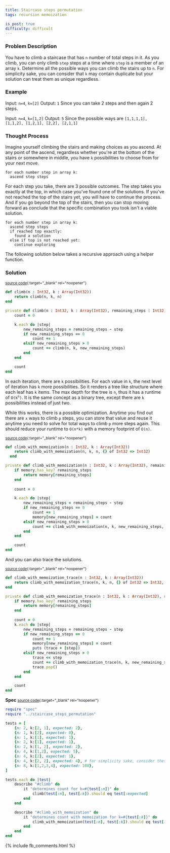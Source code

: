 ```yaml
---
title: Staircase steps permutation
tags: recursion memoization

is_post: true
difficulty: difficult
---
```


### Problem Description

You have to climb a staircase that has `n` number of total steps in it. As you climb, you can only climb `step` steps at a time where `step` is a member of an array `k`. Determine all the possible ways you can climb the stairs up to `n`.
For simplicity sake, you can consider that `k` may contain duplicate but your solution can treat them as unique regardless.


### Example

Input: `n=4`, `k=[2]`
Output: `1` Since you can take 2 steps and then again 2 steps.

Input: `n=4`, `k=[1,2]`
Output: `5` Since the possible ways are `[1,1,1,1], [1,1,2], [1,2,1], [2,2], [2,1,1]`

### Thought Process

Imagine yourself climbing the stairs and making choices as you ascend. At any point of the ascend, regardless whether you're at the bottom of the stairs or somewhere in middle, you have `k` possibilities to choose from for your next move.

```
for each number step in array k:
  ascend step steps
```

For each step you take, there are 3 possible outcomes. The step takes you exactly at the top, in which case you've found one of the solutions. If you've not reached the top of the stairs yet, you will have to continue the process. And if you go beyond the top of the stairs, then you can stop moving forward as conclude that the specific combination you took isn't a viable solution.

```
for each number step in array k:
  ascend step steps
  if reached top exactly:
    found a solution
  else if top is not reached yet:
    continue exploring
```

The following solution below takes a recursive approach using a helper function.


### Solution
<small>[source code](https://github.com/algos-with-crystal/algos-with-crystal.github.io/blob/master/lib/staircase_steps_permutation.cr#L1){:target="_blank" rel="noopener"}</small>


```ruby
def climb(n : Int32, k : Array(Int32))
    return climb(n, k, n)
end

private def climb(n : Int32, k : Array(Int32), remaining_steps : Int32)
    count = 0

    k.each do |step|
        new_remaining_steps = remaining_steps - step
        if new_remaining_steps == 0
            count += 1
        elsif new_remaining_steps > 0
            count += climb(n, k, new_remaining_steps)
        end
    end

    count
end
```

In each iteration, there are `k` possibilities. For each value in `k`, the next level of iteration has `k` more possibilities. So it renders a tree like structure where each leaf has `k` items. The max depth for the tree is `n`, thus it has a runtime of <code>O(k<sup>n</sup>)</code>. It is the same concept as a binary tree, except there are `k` possibilities instead of just two.

While this works, there is a possible optimization. Anytime you find out there are `x` ways to climb `p` steps, you can store that value and reuse it anytime you need to solve for total ways to climb `p` more steps again. This should reduce your runtime to `O(n*k)` with a memory footprint of `O(n)`.

<small>[source code](https://github.com/algos-with-crystal/algos-with-crystal.github.io/blob/master/lib/staircase_steps_permutation.cr#L20){:target="_blank" rel="noopener"}</small>

```ruby
def climb_with_memoization(n : Int32, k : Array(Int32))
    return climb_with_memoization(n, k, n, {} of Int32 => Int32)
  end

private def climb_with_memoization(n : Int32, k : Array(Int32), remaining_steps : Int32, memory : Hash(Int32, Int32))
    if memory.has_key? remaining_steps
        return memory[remaining_steps]
    end
  
    count = 0

    k.each do |step|
        new_remaining_steps = remaining_steps - step
        if new_remaining_steps == 0
            count += 1
            memory[new_remaining_steps] = count
        elsif new_remaining_steps > 0
            count += climb_with_memoization(n, k, new_remaining_steps, memory)
        end
    end

    count
end
```

And you can also trace the solutions.

<small>[source code](https://github.com/algos-with-crystal/algos-with-crystal.github.io/blob/master/lib/staircase_steps_permutation.cr#L44){:target="_blank" rel="noopener"}</small>

```ruby
def climb_with_memoization_trace(n : Int32, k : Array(Int32))  
    return climb_with_memoization_trace(n, k, n, {} of Int32 => Int32, [] of Int32)
end

private def climb_with_memoization_trace(n : Int32, k : Array(Int32), remaining_steps : Int32, memory : Hash(Int32, Int32), trace)
    if memory.has_key? remaining_steps
        return memory[remaining_steps]
    end
  
    count = 0
    k.each do |step|
        new_remaining_steps = remaining_steps - step
        if new_remaining_steps == 0
            count += 1
            memory[new_remaining_steps] = count
            puts (trace + [step])
        elsif new_remaining_steps > 0
            trace << step
            count += climb_with_memoization_trace(n, k, new_remaining_steps, memory, trace)
            trace.pop()
        end
    end

    count
end
```

**Spec**
<small>[source code](https://github.com/algos-with-crystal/algos-with-crystal.github.io/blob/master/lib/spec/staircase_steps_permutation_spec.cr){:target="_blank" rel="noopener"}</small>

```ruby
require "spec"
require "../staircase_steps_permutation"

tests = [
    {n: 2, k:[2, 1], expected: 2},
    {n: 1, k:[2], expected: 0},
    {n: 1, k:[1], expected: 1},
    {n: 2, k:[1], expected: 1},
    {n: 2, k:[1, 2], expected: 2},
    {n: 4, k:[1,2], expected: 5},
    {n: 4, k:[2], expected: 1},
    {n: 4, k:[2, 2], expected: 4}, # for simplicity sake, consider these unique
    {n: 8, k:[1,2,3,4], expected: 108},
]

tests.each do |test|
    describe "#climb" do
        it "determines count for k=#{test[:n]}" do
            climb(test[:n], test[:k]).should eq test[:expected]
        end
    end

    describe "#climb_with_memoization" do
        it "determines count with memoization for k=#{test[:k]}" do
            climb_with_memoization(test[:n], test[:k]).should eq test[:expected]
        end
    end
end
```

{% include  fb_comments.html %}